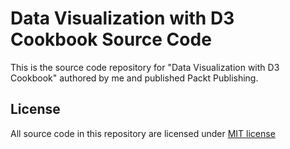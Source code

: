 Data Visualization with D3 Cookbook Source Code
===============================================

This is the source code repository for "Data Visualization with D3 Cookbook" authored by me and published
Packt Publishing.

License
-------

All source code in this repository are licensed under [MIT license](http://opensource.org/licenses/MIT)